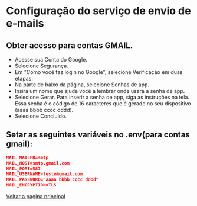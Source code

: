 # Configuração do serviço de envio de e-mails  

## Obter acesso para contas GMAIL. 

- Acesse sua Conta do Google.
- Selecione Segurança.
- Em "Como você faz login no Google", selecione Verificação em duas etapas.
- Na parte de baixo da página, selecione Senhas de app.
- Insira um nome que ajude você a lembrar onde usará a senha de app.
- Selecione Gerar.
Para inserir a senha de app, siga as instruções na tela. Essa senha é o código de 16 caracteres que é gerado no seu dispositivo (aaaa bbbb cccc dddd).
- Selecione Concluído.

## Setar as seguintes variáveis no .env(para contas gmail):

```json
MAIL_MAILER=smtp
MAIL_HOST=smtp.gmail.com
MAIL_PORT=587
MAIL_USERNAME=teste@gmail.com
MAIL_PASSWORD="aaaa bbbb cccc dddd"
MAIL_ENCRYPTION=TLS
```



[Voltar a pagina principal](/README.md)

